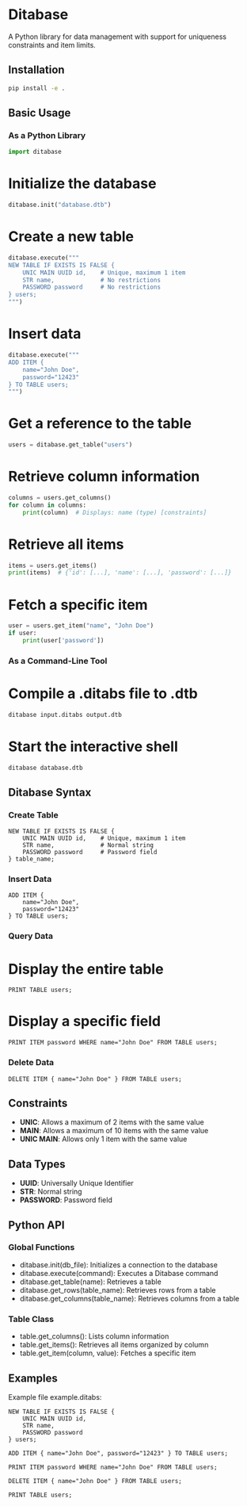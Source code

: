 # Ditabase

A Python library for data management with support for uniqueness constraints and item limits.

## Installation

```bash
pip install -e .
```

## Basic Usage

### As a Python Library

```python
import ditabase
```

# Initialize the database

```python
ditabase.init("database.dtb")
```

# Create a new table

```python
ditabase.execute("""
NEW TABLE IF EXISTS IS FALSE {
    UNIC MAIN UUID id,    # Unique, maximum 1 item
    STR name,             # No restrictions
    PASSWORD password     # No restrictions
} users;
""")
```

# Insert data

```python
ditabase.execute("""
ADD ITEM {
    name="John Doe",
    password="12423"
} TO TABLE users;
""")
```

# Get a reference to the table

```python
users = ditabase.get_table("users")
```

# Retrieve column information

```python
columns = users.get_columns()
for column in columns:
    print(column)  # Displays: name (type) [constraints]
```

# Retrieve all items

```python
items = users.get_items()
print(items)  # {'id': [...], 'name': [...], 'password': [...]}
```

# Fetch a specific item

```python
user = users.get_item("name", "John Doe")
if user:
    print(user['password'])
```

### As a Command-Line Tool

# Compile a .ditabs file to .dtb

```bash
ditabase input.ditabs output.dtb
```

# Start the interactive shell

```bash
ditabase database.dtb
```

## Ditabase Syntax

### Create Table

```
NEW TABLE IF EXISTS IS FALSE {
    UNIC MAIN UUID id,    # Unique, maximum 1 item
    STR name,             # Normal string
    PASSWORD password     # Password field
} table_name;
```

### Insert Data

```
ADD ITEM {
    name="John Doe",
    password="12423"
} TO TABLE users;
```

### Query Data

# Display the entire table

```
PRINT TABLE users;
```

# Display a specific field

```
PRINT ITEM password WHERE name="John Doe" FROM TABLE users;
```

### Delete Data

```
DELETE ITEM { name="John Doe" } FROM TABLE users;
```

## Constraints

- **UNIC**: Allows a maximum of 2 items with the same value
- **MAIN**: Allows a maximum of 10 items with the same value
- **UNIC MAIN**: Allows only 1 item with the same value

## Data Types

- **UUID**: Universally Unique Identifier
- **STR**: Normal string
- **PASSWORD**: Password field

## Python API

### Global Functions

- ditabase.init(db_file): Initializes a connection to the database
- ditabase.execute(command): Executes a Ditabase command
- ditabase.get_table(name): Retrieves a table
- ditabase.get_rows(table_name): Retrieves rows from a table
- ditabase.get_columns(table_name): Retrieves columns from a table

### Table Class

- table.get_columns(): Lists column information
- table.get_items(): Retrieves all items organized by column
- table.get_item(column, value): Fetches a specific item

## Examples

Example file example.ditabs:

```
NEW TABLE IF EXISTS IS FALSE {
    UNIC MAIN UUID id,
    STR name,
    PASSWORD password
} users;

ADD ITEM { name="John Doe", password="12423" } TO TABLE users;

PRINT ITEM password WHERE name="John Doe" FROM TABLE users;

DELETE ITEM { name="John Doe" } FROM TABLE users;

PRINT TABLE users;
```